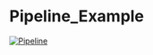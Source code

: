 # Pipeline_Example

[![Pipeline](https://github.com/ebreitmo/pipeline_example/actions/workflows/pipeline.yml/badge.svg)](https://github.com/ebreitmo/pipeline_example/actions/workflows/pipeline.yml)
